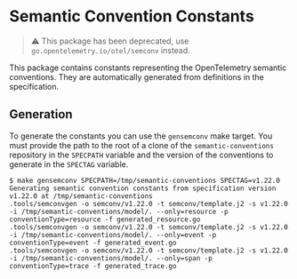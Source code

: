# Semantic Convention Constants

> :warning: This package has been deprecated, use `go.opentelemetry.io/otel/semconv` instead.

This package contains constants representing the OpenTelemetry semantic conventions. They are automatically generated
from definitions in the specification.

## Generation

To generate the constants you can use the `gensemconv` make target. You must provide the path to the root of a clone of
the `semantic-conventions` repository in the `SPECPATH` variable and the version of the conventions to generate
in the `SPECTAG` variable.

```console
$ make gensemconv SPECPATH=/tmp/semantic-conventions SPECTAG=v1.22.0
Generating semantic convention constants from specification version v1.22.0 at /tmp/semantic-conventions
.tools/semconvgen -o semconv/v1.22.0 -t semconv/template.j2 -s v1.22.0 -i /tmp/semantic-conventions/model/. --only=resource -p conventionType=resource -f generated_resource.go
.tools/semconvgen -o semconv/v1.22.0 -t semconv/template.j2 -s v1.22.0 -i /tmp/semantic-conventions/model/. --only=event -p conventionType=event -f generated_event.go
.tools/semconvgen -o semconv/v1.22.0 -t semconv/template.j2 -s v1.22.0 -i /tmp/semantic-conventions/model/. --only=span -p conventionType=trace -f generated_trace.go
```
